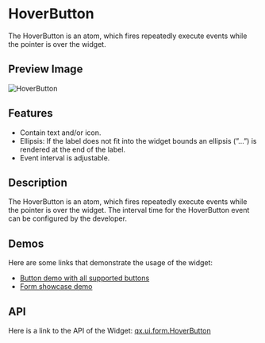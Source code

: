 HoverButton
===========

The HoverButton is an atom, which fires repeatedly execute events while the pointer is over the widget.

Preview Image
-------------

![HoverButton](/pages/widget/button.png)

Features
--------

-   Contain text and/or icon.
-   Ellipsis: If the label does not fit into the widget bounds an ellipsis (”...”) is rendered at the end of the label.
-   Event interval is adjustable.

Description
-----------

The HoverButton is an atom, which fires repeatedly execute events while the pointer is over the widget. The interval time for the HoverButton event can be configured by the developer.

Demos
-----

Here are some links that demonstrate the usage of the widget:

-   [Button demo with all supported buttons](http://demo.qooxdoo.org/%{version}/demobrowser/#widget~Button.html)
-   [Form showcase demo](http://demo.qooxdoo.org/%{version}/demobrowser/#showcase~Form.html)

API
---

Here is a link to the API of the Widget:
[qx.ui.form.HoverButton](http://demo.qooxdoo.org/%{version}/apiviewer/#qx.ui.form.RepeatButton)
